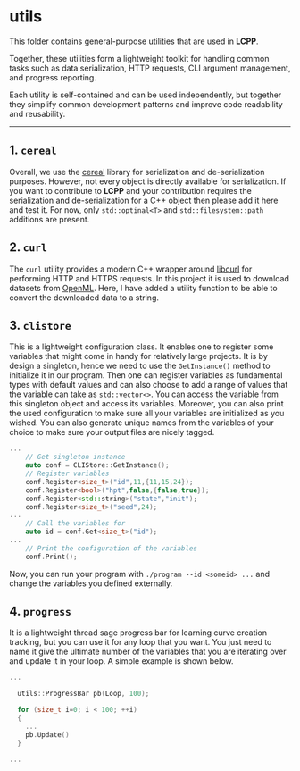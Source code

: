 # utils 

This folder contains general-purpose utilities that are used in **LCPP**.

Together, these utilities form a lightweight toolkit for handling common tasks such as data serialization, HTTP requests, CLI argument management, and progress reporting.

Each utility is self-contained and can be used independently, but together they simplify common development patterns and improve code readability and reusability.

---

## 1. `cereal`

Overall, we use the [cereal](https://uscilab.github.io/cereal/) library for serialization and de-serialization purposes. However, not every object is directly available for serialization. If you want to contribute to **LCPP** and your contribution requires the serialization and de-serialization for a C++ object then please add it here and test it. For now, only `std::optinal<T>` and `std::filesystem::path` additions are present. 

## 2. `curl`

The `curl` utility provides a modern C++ wrapper around [libcurl](https://curl.se/libcurl/) for performing HTTP and HTTPS requests. In this project it is used to download datasets from [OpenML](https://www.openml.org/). Here, I have added a utility function to be able to convert the downloaded data to a string. 

## 3. `clistore`

This is a lightweight configuration class. It enables one to register some variables that might come in handy for relatively large projects. It is by design a singleton, hence we need to use the `GetInstance()` method to initialize it in our program. Then one can register variables as fundamental types with default values and can also choose to add a range of values that the variable can take as `std::vector<>`. You can access the variable from this singleton object and access its variables. Moreover, you can also print the used configuration to make sure all your variables are initialized as you wished. You can also generate unique names from the variables of your choice to make sure your output files are nicely tagged. 

```cpp
...
    // Get singleton instance
    auto conf = CLIStore::GetInstance();
    // Register variables
    conf.Register<size_t>("id",11,{11,15,24});
    conf.Register<bool>("hpt",false,{false,true});
    conf.Register<std::string>("state","init");
    conf.Register<size_t>("seed",24);
... 
    // Call the variables for 
    auto id = conf.Get<size_t>("id");
...
    // Print the configuration of the variables
    conf.Print();
``` 

Now, you can run your program with `./program --id <someid> ...` and change the variables you defined externally.

## 4. `progress`

It is a lightweight thread sage progress bar for learning curve creation tracking, but you can use it for any loop that you want. You just need to name it give the ultimate number of the variables that you are iterating over and update it in your loop. A simple example is shown below.

```cpp
...

  utils::ProgressBar pb(Loop, 100);

  for (size_t i=0; i < 100; ++i)
  {
    ...
    pb.Update()
  }

...
``` 



